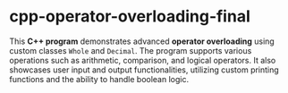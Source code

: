 # cpp-operator-overloading-final
This **C++ program** demonstrates advanced **operator overloading** using custom classes `Whole` and `Decimal`. The program supports various operations such as arithmetic, comparison, and logical operators. It also showcases user input and output functionalities, utilizing custom printing functions and the ability to handle boolean logic.
